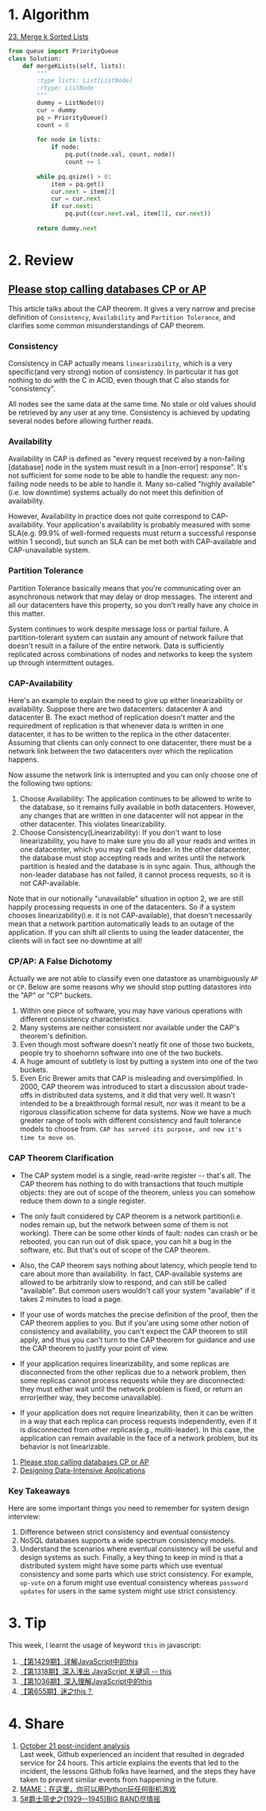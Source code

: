 # 1. Algorithm

[23. Merge k Sorted Lists](https://leetcode.com/problems/merge-k-sorted-lists/description/)
```Python
from queue import PriorityQueue
class Solution:
    def mergeKLists(self, lists):
        """
        :type lists: List[ListNode]
        :rtype: ListNode
        """
        dummy = ListNode(0)
        cur = dummy
        pq = PriorityQueue()
        count = 0
        
        for node in lists:
            if node:
                pq.put((node.val, count, node))
                count += 1
                
        while pq.qsize() > 0:
            item = pq.get()
            cur.next = item[2]
            cur = cur.next
            if cur.next:
                pq.put((cur.next.val, item[1], cur.next))
                
        return dummy.next
```

# 2. Review
## [Please stop calling databases CP or AP](http://martin.kleppmann.com/2015/05/11/please-stop-calling-databases-cp-or-ap.html)</br>
This article talks about the CAP theorem. It gives a very narrow and precise definition of `Consistency`, `Availability` and `Partition Tolerance`, and clarifies some common misunderstandings of CAP theorem.

### Consistency
Consistency in CAP actually means `linearizability`, which is a very specific(and very strong) notion of consistency. In particular it has got nothing to do with the C in ACID, even though that C also stands for "consistency".

All nodes see the same data at the same time. No stale or old values should be retrieved by any user at any time. Consistency is achieved by updating several nodes before allowing further reads.

### Availability
Availability in CAP is defined as "every request received by a non-failing [database] node in the system must result in a [non-error] response". It's not 
sufficient for some node to be able to handle the request: any non-failing node needs to be able to handle it. Many so-called "highly available"(i.e. low downtime) systems actually do not meet this definition of availability.

However, Availability in practice does not quite correspond to CAP-availability. Your application's availability is probably measured with some SLA(e.g. 99.9% of well-formed requests must return a successful response within 1 second), but sunch an SLA can be met both with CAP-available and CAP-unavailable system.

### Partition Tolerance 
Partition Tolerance basically means that you're communicating over an asynchronous network that may delay or drop messages. The interent and all our datacenters have this property, so you don't really have any choice in this matter.

System continues to work despite message loss or partial failure. A partition-tolerant system can sustain any amount of network failure that doesn't result in a failure of the entire network. Data is sufficiently replicated across combinations of nodes and networks to keep the system up through intermittent outages.

### CAP-Availability
Here's an example to explain the need to give up either linearizability or availability.
Suppose there are two datacenters: datacenter A and datacenter B. The exact method of replication doesn't matter and the requiredment of replication is that whenever data is written in one datacenter, it has to be written to the replica in the other datacenter. Assuming that clients can only connect to one datacenter, there must be a network link between the two datacenters over which the replication happens.</br>

Now assume the network link is interrupted and you can only choose one of the following two options:</br>
  1. Choose Availability: The application continues to be allowed to write to the database, so it remains fully available in both datacenters. However, any changes that are written in one datacenter will not appear in the other datacenter. This violates linearizability.
  2. Choose Consistency(Linearizability): If you don't want to lose linearizability, you have to make sure you do all your reads and writes in one datacenter, which you may call the leader. In the other datacenter, the database must stop accepting reads and writes until the network partition is healed and the database is in sync again. Thus, although the non-leader database has not failed, it cannot process requests, so it is not CAP-available.

Note that in our notionally "unavailable" situation in option 2, we are still happily processing requests in one of the datacenters. So if a system chooses linearizability(i.e. it is not CAP-available), that doesn't necessarily mean that a network partition automatically leads to an outage of the application. If you can shift all clients to using the leader datacenter, the clients will in fact see no downtime at all!



### CP/AP: A False Dichotomy
Actually we are not able to classify even one datastore as unambiguously `AP` or `CP`. Below are some reasons why we should stop putting datastores into the "AP" or "CP" buckets.
  1. Within one piece of software, you may have various operations with different consistency characteristics.
  2. Many systems are neither consistent nor available under the CAP's theorem's definition.
  3. Even though most software doesn't neatly fit one of those two buckets, people try to shoehornn software into one of the two buckets.
  4. A huge amount of subtlety is lost by putting a system into one of the two buckets.
  5. Even Eric Brewer amits that CAP is misleading and oversimplified. In 2000, CAP theorem was introduced to start a discussion about trade-offs in distributed data systems, and it did that very well. It wasn't intended to be a breakthrough formal result, nor was it meant to be a rigorous classification scheme for data systems. Now we have a much greater range of tools with different consistency and fault tolerance models to choose from.
  `CAP has served its purpose, and now it's time to move on`.
  
  
  
### CAP Theorem Clarification
  - The CAP system model is a single, read-write register -- that's all. The CAP theorem has nothing to do with transactions that touch multiple objects: they are out of scope of the theorem, unless you can somehow reduce them down to a single register.
  
  - The only fault considered by CAP theorem is a network partition(i.e. nodes remain up, but the network between some of them is not working). There can be some other kinds of fault: nodes can crash or be rebooted, you can run out of disk space, you can hit a bug in the software, etc. But that's out of scope of the CAP theorem.
  
  - Also, the CAP theorem says nothing about latency, which people tend to care about more than availability. In fact, CAP-available systems are allowed to be arbitrarily slow to respond, and can still be called "available". But common users wouldn't call your system "available" if it takes 2 minutes to load a page.
  
  - If your use of words matches the precise definition of the proof, then the CAP theorem applies to you. But if you'are using some other notion of consistency and availability, you can't expect the CAP theorem to still apply, and thus you can't turn to the CAP theorem for guidance and use the CAP theorem to justify your point of view.
  
  - If your application requires linearizability, and some replicas are disconnected from the other replicas due to a network problem, then some replicas cannot process requests while they are disconnected: they must either wait until the network problem is fixed, or return an error(either way, they become unavailable).

  - If your application does not require linearizability, then it can be written in a way that each replica can process requests independently, even if it is disconnected from other replicas(e.g., muliti-leader). In this case, the application can remain available in the face of a network problem, but its behavior is not linearizable.

1. [Please stop calling databases CP or AP](http://martin.kleppmann.com/2015/05/11/please-stop-calling-databases-cp-or-ap.html)</br>
2. [Designing Data-Intensive Applications](http://dataintensive.net/)</br>

### Key Takeaways
Here are some important things you need to remember for system design interview:
  1. Difference between strict consistency and eventual consistency
  2. NoSQL databases supports a wide spectrum consistency models. 
  3. Understand the scenarios where eventual consistency will be useful and design systems as such.
Finally, a key thing to keep in mind is that a distributed system might have some parts which use eventual consistency and some parts which use strict consistency. For example, `up-vote` on a forum might use eventual consistency whereas `password updates` for users in the same system might use strict consistency.
    
# 3. Tip
This week, I learnt the usage of keyword `this` in javascript:
  1. [【第1429期】详解JavaScript中的this](https://mp.weixin.qq.com/s/Y9cs7pyQBI5NUyxPujZFWQ)</br>
  2. [【第1318期】深入浅出 JavaScript 关键词 -- this](https://mp.weixin.qq.com/s?__biz=MjM5MTA1MjAxMQ==&mid=2651229103&idx=1&sn=3627db879f759f4355730879c148ef38&chksm=bd49522b8a3edb3d9d34f0d61b9a4c126a884800a8c9d6a43e8a0bb061b11bcb278ab5a279e8&scene=21#wechat_redirect)</br>
  3. [【第1036期】深入理解JavaScript中的this](https://mp.weixin.qq.com/s?__biz=MjM5MTA1MjAxMQ==&mid=2651226850&idx=2&sn=b1c7c98d69eabcbeefcea1406294f864&chksm=bd495b668a3ed270f6bd69109fccab46d7968c99c1ab45c2207d8723ee2fd6effe792204f94e&scene=21#wechat_redirect)</br>
  4. [【第655期】迷之this？](https://mp.weixin.qq.com/s?__biz=MjM5MTA1MjAxMQ==&mid=2651222118&idx=1&sn=f1cb84a1f74ab48534aa5a20a25e1c89&scene=21#wechat_redirect)</br>

# 4. Share
  1. [October 21 post-incident analysis](https://blog.github.com/2018-10-30-oct21-post-incident-analysis/)</br>
     Last week, Github experienced an incident that resulted in degraded service for 24 hours. This article explains the events that led to the incident, the lessons Github folks have learned, and the steps they have taken to prevent similar events from happening in the future.
  2. [MAME：在这里，你可以用Python玩任何街机游戏](https://mp.weixin.qq.com/s/uSbb5hFvjY0VuizQd5gc_A)</br>
  3. [5#爵士简史之(1929--1945)BIG BAND尽情摇](https://www.xiami.com/collect/417502902?spm=a1z1s.6929273.1561534893.5.OiC9Ni)</br>
  


  
  
  
  
  
